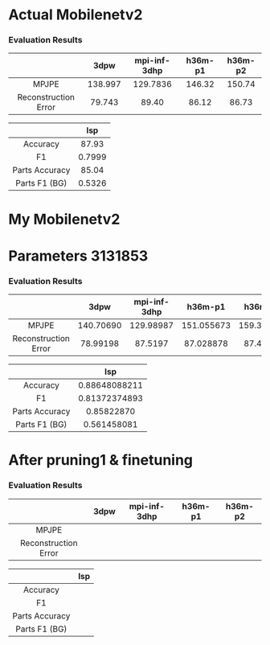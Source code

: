 # Actual Mobilenetv2


### Evaluation Results

|  | 3dpw | mpi-inf-3dhp | h36m-p1 | h36m-p2 |
|:--:|:--:|:--:|:--:|:--:|
| MPJPE | 138.997 | 129.7836 | 146.32 | 150.74 |
| Reconstruction Error | 79.743 | 89.40 | 86.12 | 86.73 | 


| | lsp | 
|:--:|:--:|
| Accuracy | 87.93 |
| F1 | 0.7999 |
| Parts Accuracy | 85.04 |
| Parts F1 (BG) | 0.5326 | 

# My Mobilenetv2

# Parameters 3131853

### Evaluation Results

|  | 3dpw | mpi-inf-3dhp | h36m-p1 | h36m-p2 |
|:--:|:--:|:--:|:--:|:--:|
| MPJPE | 140.70690 | 129.98987 | 151.055673 | 159.322326 |
| Reconstruction Error | 78.99198 | 87.5197 | 87.028878 | 87.49994 | 


| | lsp | 
|:--:|:--:|
| Accuracy | 0.88648088211 |
| F1 |  0.81372374893 |
| Parts Accuracy |  0.85822870 |
| Parts F1 (BG) | 0.561458081 |

# After pruning1 & finetuning 

### Evaluation Results

|  | 3dpw | mpi-inf-3dhp | h36m-p1 | h36m-p2 |
|:--:|:--:|:--:|:--:|:--:|
| MPJPE |  |  |  |  |
| Reconstruction Error |  |  |  |  | 


| | lsp | 
|:--:|:--:|
| Accuracy |  |
| F1 |  |
| Parts Accuracy |  |
| Parts F1 (BG) |  |
